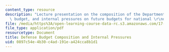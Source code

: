 ```yaml
---
content_type: resource
description: "Lecture presentation on the composition of the Department of Defense\
  \ budget, and internal pressures on future budgets for national \r\ndefense."
file: /media/https%3A/open-learning-course-data-rc.s3.amazonaws.com/17-953-u-s-budgets-for-national-security-fall-2010/0897c54e4b30c4ad191ea424cca8b1d1_MIT17_953F10_Defense_Press.pdf
file_type: application/pdf
resourcetype: Document
title: Defense Budget Composition and Internal Pressures
uid: 0897c54e-4b30-c4ad-191e-a424cca8b1d1
---
```

